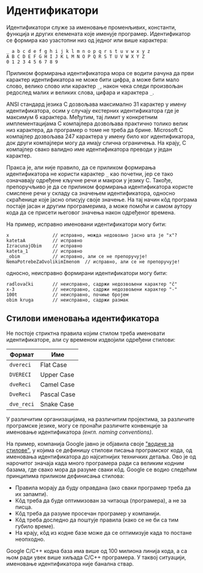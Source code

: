 # Идентификатори

Идентификатори служе за именовање променљивих, константи, функција и других
елемената које именује програмер. Идентификатор се формира као узастопни низ од
једног или више карактера:

```text
_ a b c d e f g h i j k l m n o p q r s t u v w x y z
A B C D E F G H I J K L M N O P Q R S T U V W X Y Z
0 1 2 3 4 5 6 7 8 9
```

Приликом формирања идентификатора мора се водити рачуна да први карактер
идентификатора не може бити цифра, а може бити мало слово, велико слово или
карактер `_`, након чека следи произвољан редослед малих и великих слова,
цифара и карактера `_`.

ANSI стандард језика C дозвољава максимално 31 карактер у имену идентификатора,
осим у случају екстерних идентификатора где је максимум 6 карактера. Међутим,
тај лимит у конкретним имплементацијама C компајлера дозвољава практично толико
велик низ карактера, да програмер о томе не треба да брине. Microsoft C
компајлер дозвољава 247 карактера у имену било ког идентификатора, док други
компајлери могу да имају слична ограничења. На крају, C компајлер свако валидно
име идентификатора преводи у један карактер.

Пракса је, али није правило, да се приликом формирања идентификатора не користи
карактер `_` као почетни, јер се тако означавају одређене кључне речи и макрои
у језику C. Такође, препоручљиво је да се приликом формирања идентификатора
користе смислене речи у складу са значењем идентификатора, односно скраћенице
које јасно описују своје значење. На тај начин кôд програма постаје јасан и
другим програмерима, а може помоћи и самом аутору кода да се присети његовог
значења након одређеног времена.

На пример, исправно именовани идентификатори могу бити:

```text
x                // исправно, можда недовољно јасно шта је "x"?
katetaA          // исправно
IzracunajObim    // исправно
kateta_1         // исправно
_obim            // исправно, али се не препоручује!
NemaPotrebeZaOvolikimImenom  // исправно, али се не препоручује!
```

односно, неисправно формирани идентификатори могу бити:

```text
radlovački       // неисправно, садржи недозвољени карактер "č"
x-3              // неисправно, садржи недозвољени карактер "-"
100t             // неисправно, почиње бројем
obim kruga       // неисправно, садржи размак
```

## Стилови именовања идентификатора

Не постоје стриктна правила којим стилом треба именовати идентификаторе, али су
временом издвојили одређени стилови:

| Формат     | Име         |
|------------|-------------|
| `dvereci`  | Flat Case   |
| `DVERECI`  | Upper Case  |
| `dveReci`  | Camel Case  |
| `DveReci`  | Pascal Case |
| `dve_reci` | Snake Case  |

У различитим организацијама, на различитим пројектима, за различите програмске
језике, могу се пронаћи различите конвенције за именовање идентификатора
*(енгл. naming conventions)*.

На пример, компанија Google јавно је објавила своје
["водиче за стилове"](https://google.github.io/styleguide/), у којима се
дефинишу стилови писања програмског кода, од именовања идентификатора до
најситнијих техничких детаља. Ово је од нарочитог значаја када много програмера
ради са великим кодним базама, где свако мора да разуме сваки кôд. Google се
водио следећим принципима приликом дефинисања стилова:

- Правила морају да буду оправдана (ако сваки програмер треба да их запамти).
- Кôд треба да буде оптимизован за читаоца (програмера), а не за писца.
- Кôд треба да разуме просечан програмер у компанији.
- Кôд треба доследно да поштује правила (како се не би са тим губило време).
- На крају, кôд из кодне базе може да се оптимизује када то постане неопходно.

Google C/C++ коднa базa има више од 100 милиона линија кода, а са њом ради увек
више хиљада C/C++ програмера. У таквој ситуацији, именовање идентификатора није
банална ствар.

